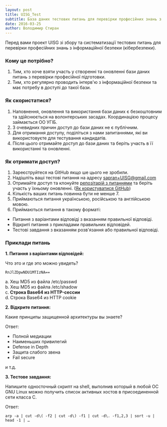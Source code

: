 ```yaml
---
layout: post
title: UISG_Test
subtitle: База даних тестових питань для перевірки професійних знань з кібербезпеки
date: 2016-03-25
author: Володимир Стиран
---
```

Перед вами проект UISG зі збору та систематизації тестових питань для перевірки професійних знань з інформаційної безпеки (кібербезпеки).

### Кому це потрібно?
1. Тим, хто хоче взяти участь у створенні та оновленні бази даних питань з перевірки професійної підготовки.
2. Тим, хто регулярно проводить інтерв'ю з інформаційної безпеки та має потребу в доступі до такої бази.

### Як скористатися?
1. Наповнення, оновлення та використання бази даних є безкоштовним та здійснюється на волонтерських засадах. Координацією процесу займається ОО УГІБ.
2. З очевидних причин доступ до бази даних не є публічним.
3. Для отримання доступу, поділіться з нами запитаннями, які ви використовуєте для тестування кандидатів.
4. Після цього отримайте доступ до бази даних та беріть участь в її використанні та оновленні.

### Як отримати доступ?
1. Зареєструйтеся на GitHub якщо ше цього не зробили.
2. Надішліть ваші тестові питання на адресу [sapran+UISG@gmail.com](mailto:sapran+UISG@gmail.com)
3. Отримайте доступ та клонуйте [репозітарій з питаннями](https://github.com/uisg/uisg_test) та беріть участь у їхньому оновленні. ([Як користуватися GitHub](http://uk.discovermeteor.com/chapters/github/))
4. Кількість ваших питань повинна бути не менше 7.
5. Приймаються питання українською, російською та англійською мовою.
6. Приймаються питання в такому форматі:
  - Питання з варіантами відповіді з вказанням правильної відповіді.
  - Відкриті питання з прикладами правильних відповідей.
  - Тестові завдання з вказанням розв'язання або правильної відповіді.

### Приклади питань
<p><b>1. Питання з варіантами відповідей:</b></p>

Что это и где это можно увидеть?

~~~
RnJlZDpwNDU1MTIzNA==
~~~
<li type="a">Хеш MD5 из файла /etc/passwd</li>
<li type="a">Хеш MD5 из файла /etc/shadow</li>
<li type="a"><b>Строка Base64 из HTTP-сессии</b></li>
<li type="a">Строка Base64 из HTTP cookie</li>

<p><b>2. Відкрите питання:</b></p>

Какие принципы защищенной архитектуры вы знаете?

Ответ:

- Полной медиации
- Наименьших привилегий
- Defense in Depth
- Защита слабого звена
- Fail secure

и т.д.

<p><b>3. Тестове завдання:</b></p>

Напишите односточный скрипт на shell, выполнив который в любой ОС GNU Linux можно получить список активных хостов в присоединенной сети класса C.

Ответ:

~~~
arp -a | cut -d\( -f2 | cut -d\) -f1 | cut -d\. -f1,2,3 | sort -u | head -1 | …
~~~

